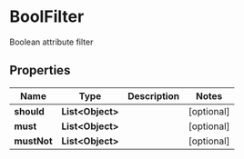 

# BoolFilter

Boolean attribute filter

## Properties

| Name | Type | Description | Notes |
|------------ | ------------- | ------------- | -------------|
|**should** | **List&lt;Object&gt;** |  |  [optional] |
|**must** | **List&lt;Object&gt;** |  |  [optional] |
|**mustNot** | **List&lt;Object&gt;** |  |  [optional] |



